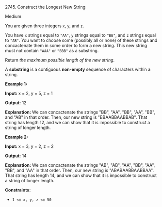 2745\. Construct the Longest New String

Medium

You are given three integers `x`, `y`, and `z`.

You have `x` strings equal to `"AA"`, `y` strings equal to `"BB"`, and `z` strings equal to `"AB"`. You want to choose some (possibly all or none) of these strings and concactenate them in some order to form a new string. This new string must not contain `"AAA"` or `"BBB"` as a substring.

Return _the maximum possible length of the new string_.

A **substring** is a contiguous **non-empty** sequence of characters within a string.

**Example 1:**

**Input:** x = 2, y = 5, z = 1

**Output:** 12

**Explanation:** We can concactenate the strings "BB", "AA", "BB", "AA", "BB", and "AB" in that order. Then, our new string is "BBAABBAABBAB". That string has length 12, and we can show that it is impossible to construct a string of longer length.

**Example 2:**

**Input:** x = 3, y = 2, z = 2

**Output:** 14

**Explanation:** We can concactenate the strings "AB", "AB", "AA", "BB", "AA", "BB", and "AA" in that order. Then, our new string is "ABABAABBAABBAA". That string has length 14, and we can show that it is impossible to construct a string of longer length.

**Constraints:**

*   `1 <= x, y, z <= 50`